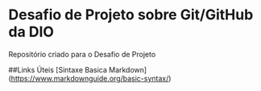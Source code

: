 # Desafio de Projeto sobre Git/GitHub da DIO
Repositório criado para o Desafio de Projeto

##Links Úteis
[Sintaxe Basica Markdown] (https://www.markdownguide.org/basic-syntax/)
